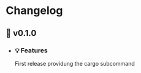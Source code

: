 # Changelog
## :pizza: v0.1.0
- ### :bulb: Features
    First release providung the cargo subcommand